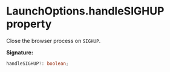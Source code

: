 # LaunchOptions.handleSIGHUP property

Close the browser process on `SIGHUP`.

**Signature:**

```typescript
handleSIGHUP?: boolean;
```
